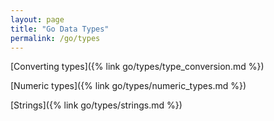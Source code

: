 ```yaml
---
layout: page
title: "Go Data Types"
permalink: /go/types
---
```


[Converting types]({% link go/types/type_conversion.md %})

[Numeric types]({% link go/types/numeric_types.md %})

[Strings]({% link go/types/strings.md %})
